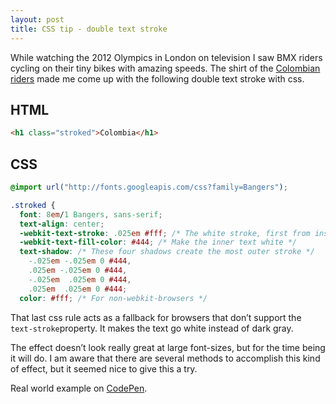 ```yaml
---
layout: post
title: CSS tip - double text stroke
---
```


While watching the 2012 Olympics in London on television I saw BMX riders cycling on their tiny bikes with amazing speeds. The shirt of the [Colombian riders](https://www.google.com/search?q=bmx+colombia) made me come up with the following double text stroke with css.

## HTML

````html
<h1 class="stroked">Colombia</h1>
````


## CSS

````css
@import url("http://fonts.googleapis.com/css?family=Bangers");

.stroked {
  font: 8em/1 Bangers, sans-serif;
  text-align: center;
  -webkit-text-stroke: .025em #fff; /* The white stroke, first from inside out */
  -webkit-text-fill-color: #444; /* Make the inner text white */
  text-shadow: /* These four shadows create the most outer stroke */
    -.025em -.025em 0 #444,  
    .025em -.025em 0 #444,
    -.025em  .025em 0 #444,
    .025em  .025em 0 #444;
  color: #fff; /* For non-webkit-browsers */
````

That last css rule acts as a fallback for browsers that don’t support the `text-stroke`property. It makes the text go white instead of dark gray.

The effect doesn’t look really great at large font-sizes, but for the time being it will do. I am aware that there are several methods to accomplish this kind of effect, but it seemed nice to give this a try.

Real world example on [CodePen](http://codepen.io/bartveneman/pen/FIrji).
